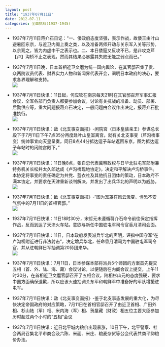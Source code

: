 ```yaml
---
layout: post
title: "1937年07月11日"
date: 2012-07-11
categories: 全面抗战(1937-1945)
---
```


<meta name="referrer" content="no-referrer" />

- 1937年7月11日蒋介石日记：“一、倭政府态度坚强，表示作战，故倭王由叶山避暑回东京，与近卫内阁上奏之类，以及准备两师开动与关东军入关等形势，以余观之，皆为内虚中干之表示也。二、本日倭寇又反攻不已，是非攻克芦【卢】沟桥不止之表现，然而其结果必暴露其失败无能之弱点而已。” 

- 1937年7月11日晚，日本首相近卫文磨为统一国内舆论，在其官邸召集了贵、众两院议员代表、财界实力人物和新闻界代表开会，阐明日本政府的决心，要求各界理解和支持。 <br/><img src="https://ww1.sinaimg.cn/large/aca367d8tw1dutainxbodj.jpg" />

- 1937年7月11日快讯：11日起，何应钦在南京每天21时在其官邸召开军事汇报会议，全军各部门负责人都要参加会议，讨论有关抗战的准备、动员、部署、后勤供应等，重大问题报蒋介石决定，一般问题由会议作出决定，报蒋介石批准执行。 <br/><img src="https://ww1.sinaimg.cn/large/aca367d8jw1dut8647abvj.jpg" />

- 1937年7月11日快讯：敌《北支事变画报》-闲院宫（日本皇族亲王）参谋总长殿下于7月11日下午7点35分再度赴叶山皇室离宫，就有关北支事变（芦沟桥事变）统帅事宜向天皇呈奏。同日8点44分抵达逗子车站返回东京。图为抵达逗子车站时的闲院宫殿下。” <br/><img src="https://ww4.sinaimg.cn/large/aca367d8jw1dut7b7i6u2j.jpg" />

- 1937年7月11日快讯：11日晚8点，张自忠代表冀察政权与日华北驻屯军部附兼特务机关长松井太久郎达成《卢沟桥现地协定》，决定和平解决卢沟桥事件。本协定将事变的责任确定为共党、蓝衣社及其他抗日团体的策动，日本政府不满本协定，并要求在天津重新谈判解决，并发出了出兵华北的声明以为威胁。 <br/><img src="https://ww3.sinaimg.cn/large/aca367d8jw1dut6fm0mafj.jpg" />

- 1937年7月11日快讯：敌《北支事变画报》-“图为笼罩在风云激变、惶恐不安气氛中的7月11日的首相官邸。” <br/><img src="https://ww2.sinaimg.cn/large/aca367d8jw1dut5kto5uwj.jpg" />

- 1937年7月11日快讯：11日18时30分，宋哲元未遵循蒋介石命令前往保定指挥作战，反而到达了天津火车站。意欲与新任中国驻屯军司令官香月清司会面。 

- 1937年7月11日快讯：11日，日本政府发表派兵华北的声明，诬指中国守军“在卢沟桥附近进行非法射击”，决定增兵华北，任命香月清司为中国驻屯军司令官，并从驻朝鲜日军抽调第20师团来华。 <br/><img src="https://ww4.sinaimg.cn/large/aca367d8jw1dut2s3clgoj.jpg" />

- 1937年7月11日快讯：7月11日，日本参谋本部将派兵5个师团的方案首先提交五相（首、外、陆、海、藏）会议讨论，以便随后在内阁会议上提交，上午11时30分，在首相近卫文麿官邸召开了五相会议，陆相杉山元的态度强硬，要求中国方面确保道歉，所以应该火速抽调关东军和朝鲜军中准备好的军队增援驻屯军。 

- 1937年7月11日快讯：敌《北支事变画报》-鉴于北支事态发展的重大化，为尽快决定帝国政府的对应策略，7月11日在首相官邸召开了由近卫首相、广田外相、杉山陆（军）相、米内海（军）相、贺屋藏（财政）相五位主要大臣参加历时超过两个小时的“五相”会议 

- 1937年7月11日快讯：近日北平城内粮价出现暴涨，10日下午，北平警察、社会两局召集北平市商会及六陈、米面、米庄、粮麦杂货等公会代表共商平抑粮价办法。 

